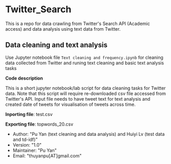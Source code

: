 # Twitter_Search

This is a repo for data crawling from Twitter's Search API (Academic access) and data analysis using text data from Twitter.

## Data cleaning and text analysis

Use Jupyter notebook file ```Text cleaning and frequency.ipynb``` for cleaning data collected from Twitter and runing text cleaning and basic text analysis tasks

**Code description**

This is a short jupyter notebook/lab script for data cleaning tasks for Twitter data. Note that this script will require re-downloaded csv file accessed from Twitter's API. Input file needs to have tweet text for text analysis and created date of tweets for visualisation of tweets across time.

**Inporting file**: test.csv

**Exporting file**: topwords_20.csv

* Author: "Pu Yan (text cleaning and data analysis) and Huiyi Lv (test data and td-idf)"
* Version: "1.0"
* Maintainer: "Pu Yan"
* Email: "thuyanpu[AT]gmail.com"
